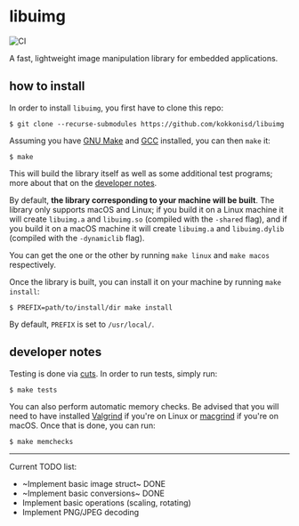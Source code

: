 # libuimg

![CI](https://github.com/kokkonisd/libuimg/workflows/CI/badge.svg)

A fast, lightweight image manipulation library for embedded applications.


## how to install

In order to install `libuimg`, you first have to clone this repo:

```text
$ git clone --recurse-submodules https://github.com/kokkonisd/libuimg
```

Assuming you have [GNU Make](https://www.gnu.org/software/make/) and [GCC](https://gcc.gnu.org/) installed, you can
then `make` it:

```text
$ make
```

This will build the library itself as well as some additional test programs; more about that on the
[developer notes](#developer-notes).

By default, **the library corresponding to your machine will be built**. The library only supports macOS and Linux; if
you build it on a Linux machine it will create `libuimg.a` and `libuimg.so` (compiled with the `-shared` flag), and if
you build it on a macOS machine it will create `libuimg.a` and `libuimg.dylib` (compiled with the `-dynamiclib` flag).

You can get the one or the other by running `make linux` and `make macos` respectively.

Once the library is built, you can install it on your machine by running `make install`:

```text
$ PREFIX=path/to/install/dir make install
```

By default, `PREFIX` is set to `/usr/local/`.


## developer notes

Testing is done via [cuts](https://github.com/sorjente/cuts). In order to run tests, simply run:

```text
$ make tests
```

You can also perform automatic memory checks. Be advised that you will need to have installed
[Valgrind](https://www.valgrind.org/) if you're on Linux or [macgrind](https://pypi.org/project/macgrind/) if you're on
macOS. Once that is done, you can run:

```text
$ make memchecks
```

---

Current TODO list:

- ~Implement basic image struct~ DONE
- ~Implement basic conversions~ DONE
- Implement basic operations (scaling, rotating)
- Implement PNG/JPEG decoding
